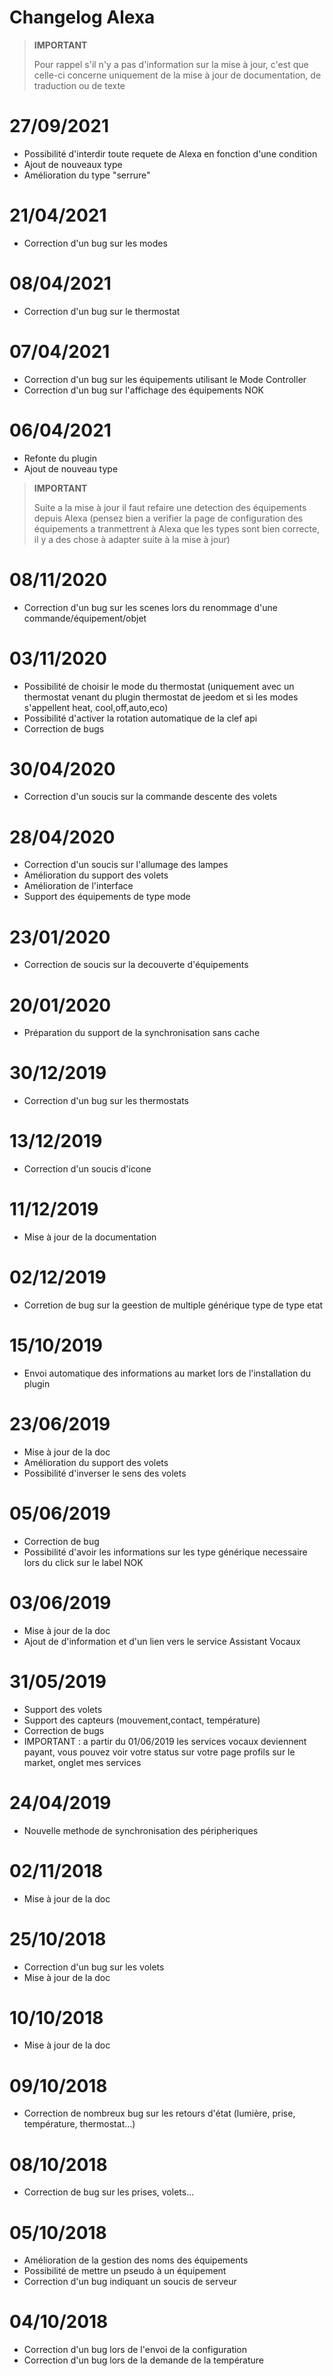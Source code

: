 # Changelog Alexa

>**IMPORTANT**
>
>Pour rappel s'il n'y a pas d'information sur la mise à jour, c'est que celle-ci concerne uniquement de la mise à jour de documentation, de traduction ou de texte

# 27/09/2021

- Possibilité d'interdir toute requete de Alexa en fonction d'une condition
- Ajout de nouveaux type
- Amélioration du type "serrure"

# 21/04/2021

- Correction d'un bug sur les modes

# 08/04/2021

- Correction d'un bug sur le thermostat

# 07/04/2021

- Correction d'un bug sur les équipements utilisant le Mode Controller 
- Correction d'un bug sur l'affichage des équipements NOK

# 06/04/2021

- Refonte du plugin
- Ajout de nouveau type

>**IMPORTANT**
>
>Suite a la mise à jour il faut refaire une detection des équipements depuis Alexa (pensez bien a verifier la page de configuration des équipements a tranmettrent à Alexa que les types sont bien correcte, il y a des chose à adapter suite à la mise à jour)


# 08/11/2020

- Correction d'un bug sur les scenes lors du renommage d'une commande/équipement/objet

# 03/11/2020

- Possibilité de choisir le mode du thermostat (uniquement avec un thermostat venant du plugin thermostat de jeedom et si les modes s'appellent heat, cool,off,auto,eco)
- Possibilité d'activer la rotation automatique de la clef api
- Correction de bugs

# 30/04/2020

- Correction d'un soucis sur la commande descente des volets

# 28/04/2020

- Correction d'un soucis sur l'allumage des lampes
- Amélioration du support des volets
- Amélioration de l'interface
- Support des équipements de type mode

# 23/01/2020

- Correction de soucis sur la decouverte d'équipements

# 20/01/2020

- Préparation du support de la synchronisation sans cache

# 30/12/2019

- Correction d'un bug sur les thermostats

# 13/12/2019

- Correction d'un soucis d'icone

# 11/12/2019

- Mise à jour de la documentation

# 02/12/2019

- Corretion de bug sur la geestion de multiple générique type de type etat

# 15/10/2019

- Envoi automatique des informations au market lors de l'installation du plugin

# 23/06/2019

- Mise à jour de la doc
- Amélioration du support des volets
- Possibilité d'inverser le sens des volets

# 05/06/2019

- Correction de bug
- Possibilité d'avoir les informations sur les type générique necessaire lors du click sur le label NOK

# 03/06/2019

- Mise à jour de la doc
- Ajout de d'information et d'un lien vers le service Assistant Vocaux

# 31/05/2019

- Support des volets
- Support des capteurs (mouvement,contact, température)
- Correction de bugs
- IMPORTANT : a partir du 01/06/2019 les services vocaux deviennent payant, vous pouvez voir votre status sur votre page profils sur le market, onglet mes services

# 24/04/2019

- Nouvelle methode de synchronisation des péripheriques

# 02/11/2018

- Mise à jour de la doc

# 25/10/2018

- Correction d'un bug sur les volets
- Mise à jour de la doc

# 10/10/2018

- Mise à jour de la doc

# 09/10/2018

- Correction de nombreux bug sur les retours d'état (lumière, prise, température, thermostat...)

# 08/10/2018

- Correction de bug sur les prises, volets...

# 05/10/2018

- Amélioration de la gestion des noms des équipements
- Possibilité de mettre un pseudo à un équipement
- Correction d'un bug indiquant un soucis de serveur

# 04/10/2018

- Correction d'un bug lors de l'envoi de la configuration
- Correction d'un bug lors de la demande de la température

